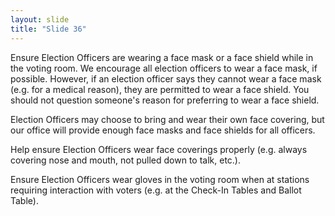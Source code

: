 ```yaml
---
layout: slide
title: "Slide 36"
---
```


Ensure Election Officers are wearing a face mask or a face shield while in the voting room. We encourage all election officers to wear a face mask, if possible. However, if an election officer says they cannot wear a face mask (e.g. for a medical reason), they are permitted to wear a face shield. You should not question someone's reason for preferring to wear a face shield.

Election Officers may choose to bring and wear their own face covering, but our office will provide enough face masks and face shields for all officers.

Help ensure Election Officers wear face coverings properly (e.g. always covering nose and mouth, not pulled down to talk, etc.).

Ensure Election Officers wear gloves in the voting room when at stations requiring interaction with voters (e.g. at the Check-In Tables and Ballot Table).